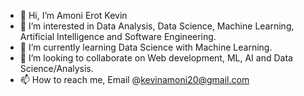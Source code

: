 - 👋 Hi, I’m Amoni Erot Kevin
- 👀 I’m interested in Data Analysis, Data Science, Machine Learning, Artificial Intelligence and Software Engineering.
- 🌱 I’m currently learning Data Science with Machine Learning.
- 💞️ I’m looking to collaborate on Web development, ML, AI and Data Science/Analysis.
- 📫 How to reach me, Email @kevinamoni20@gmail.com 

<!---
Bkevz/Bkevz is a ✨ special ✨ repository because its `README.md` (this file) appears on your GitHub profile.
You can click the Preview link to take a look at your changes.
--->
